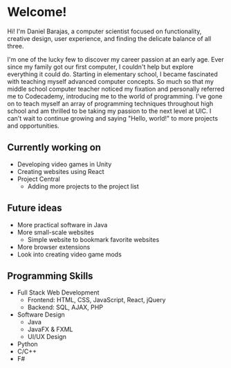 # Welcome!
Hi! I'm Daniel Barajas, a computer scientist focused on functionality, creative design, user experience, and finding the delicate balance of all three.

I'm one of the lucky few to discover my career passion at an early age. Ever since my family got our first computer, I couldn't help but explore everything it could do. Starting in elementary school, I became fascinated with teaching myself advanced computer concepts. So much so that my middle school computer teacher noticed my fixation and personally referred me to Codecademy, introducing me to the world of programming. I've gone on to teach myself an array of programming techniques throughout high school and am thrilled to be taking my passion to the next level at UIC. I can't wait to continue growing and saying "Hello, world!" to more projects and opportunities.

## Currently working on
- Developing video games in Unity
- Creating websites using React
- Project Central
  - Adding more projects to the project list

## Future ideas
- More practical software in Java
- More small-scale websites
  - Simple website to bookmark favorite websites
- More browser extensions
- Look into creating video game mods

## Programming Skills
- Full Stack Web Development
  - Frontend: HTML, CSS, JavaScript, React, jQuery
  - Backend: SQL, AJAX, PHP
- Software Design
  - Java
  - JavaFX & FXML
  - UI/UX Design
- Python
- C/C++
- F#
